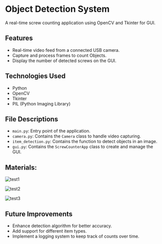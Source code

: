 # Object Detection System

A real-time screw counting application using OpenCV and Tkinter for GUI.

## Features
- Real-time video feed from a connected USB camera.
- Capture and process frames to count Objects.
- Display the number of detected screws on the GUI.

## Technologies Used
- Python
- OpenCV
- Tkinter
- PIL (Python Imaging Library)

## File Descriptions
- `main.py`: Entry point of the application.
- `camera.py`: Contains the `Camera` class to handle video capturing.
- `item_detection.py`: Contains the function to detect objects in an image.
- `gui.py`: Contains the `ScrewCounterApp` class to create and manage the GUI.
## Materials:

![test1](https://github.com/DachiBR/Object-Detection-System/assets/75274431/cd330e2d-9b00-435c-aebe-50d176ca8188)

![test2](https://github.com/DachiBR/Object-Detection-System/assets/75274431/42eed2cd-2691-4ca5-a33b-2603f6142f79)

![test3](https://github.com/DachiBR/Object-Detection-System/assets/75274431/5d029f75-1d96-4363-abf3-bff288c11ad9)


## Future Improvements
- Enhance detection algorithm for better accuracy.
- Add support for different item types.
- Implement a logging system to keep track of counts over time.
